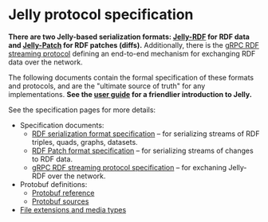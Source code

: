 # Jelly protocol specification

**There are two Jelly-based serialization formats: [Jelly-RDF](serialization.md) for RDF data and [Jelly-Patch](patch.md) for RDF patches (diffs).** Additionally, there is the [gRPC RDF streaming protocol](streaming.md) defining an end-to-end mechanism for exchanging RDF data over the network.

The following documents contain the formal specification of these formats and protocols, and are the "ultimate source of truth" for any implementations. **See the [user guide](../user-guide.md) for a friendlier introduction to Jelly.**

See the specification pages for more details:

- Specification documents:
    - [RDF serialization format specification](serialization.md) – for serializing streams of RDF triples, quads, graphs, datasets.
    - [RDF Patch format specification](patch.md) – for serializing streams of changes to RDF data.
    - [gRPC RDF streaming protocol specification](streaming.md) – for exchaning Jelly-RDF over the network.
- Protobuf definitions:
    - [Protobuf reference](reference.md)
    - [Protobuf sources](protobuf-source.md)
- [File extensions and media types](media-type.md)
